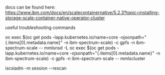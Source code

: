 docs can be found here:
https://www.ibm.com/docs/en/scalecontainernative/5.2.3?topic=installing-storage-scale-container-native-operator-cluster


useful troubleshooting commands

oc exec $(oc get pods -lapp.kubernetes.io/name=core -ojsonpath="{.items[0].metadata.name}" -n ibm-spectrum-scale) -c gpfs -n ibm-spectrum-scale -- mmlsnsd -L
oc exec $(oc get pods -lapp.kubernetes.io/name=core -ojsonpath="{.items[0].metadata.name}" -n ibm-spectrum-scale) -c gpfs -n ibm-spectrum-scale -- mmlscluster


iscsiadm -m session --rescan